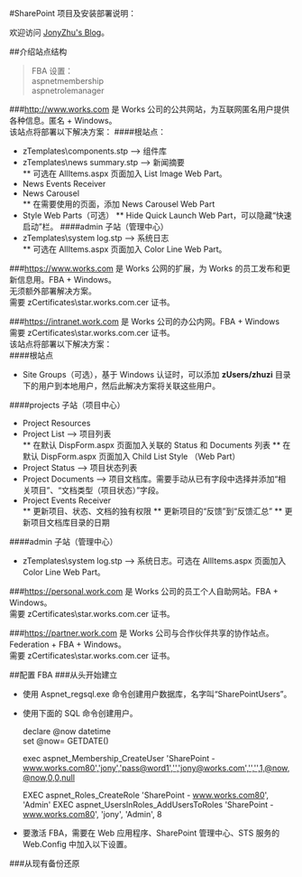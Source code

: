 ﻿#SharePoint 项目及安装部署说明：


欢迎访问 [JonyZhu's Blog](http://www.cnblogs.com/jonyzhu)。


##介绍站点结构

> FBA 设置：  
> aspnetmembership  
> aspnetrolemanager 

###http://www.works.com 
是 Works 公司的公共网站，为互联网匿名用户提供各种信息。匿名 + Windows。  
该站点将部署以下解决方案：
####根站点：
* zTemplates\components.stp --> 组件库
* zTemplates\news summary.stp --> 新闻摘要  
** 可选在 AllItems.aspx 页面加入 List Image Web Part。
* News Events Receiver
* News Carousel  
** 在需要使用的页面，添加 News Carousel Web Part
* Style Web Parts（可选）
** Hide Quick Launch Web Part，可以隐藏“快速启动”栏。
####admin 子站（管理中心）
* zTemplates\system log.stp --> 系统日志  
** 可选在 AllItems.aspx 页面加入 Color Line Web Part。


###https://www.works.com 
是 Works 公网的扩展，为 Works 的员工发布和更新信息用。FBA + Windows。  
无须额外部署解决方案。  
需要 zCertificates\star.works.com.cer 证书。


###https://intranet.work.com 
是 Works 公司的办公内网。FBA + Windows  
需要 zCertificates\star.works.com.cer 证书。  
该站点将部署以下解决方案：  
####根站点
* Site Groups（可选），基于 Windows 认证时，可以添加 **zUsers/zhuzi** 目录下的用户到本地用户，然后此解决方案将关联这些用户。


####projects 子站（项目中心）
* Project Resources
* Project List --> 项目列表  
** 在默认 DispForm.aspx 页面加入关联的 Status 和 Documents 列表
** 在默认 DispForm.aspx 页面加入 Child List Style （Web Part）
* Project Status --> 项目状态列表
* Project Documents --> 项目文档库。需要手动从已有字段中选择并添加“相关项目”、“文档类型（项目状态）”字段。
* Project Events Receiver  
** 更新项目、状态、文档的独有权限
** 更新项目的“反馈”到“反馈汇总”
** 更新项目文档库目录的日期

####admin 子站（管理中心）
* zTemplates\system log.stp --> 系统日志。可选在 AllItems.aspx 页面加入 Color Line Web Part。


###https://personal.work.com 
是 Works 公司的员工个人自助网站。FBA + Windows。  
需要 zCertificates\star.works.com.cer 证书。


###https://partner.work.com 
是 Works 公司与合作伙伴共享的协作站点。Federation + FBA + Windows。  
需要 zCertificates\star.works.com.cer 证书。



##配置 FBA
###从头开始建立
* 使用 Aspnet_regsql.exe 命令创建用户数据库，名字叫“SharePointUsers”。
* 使用下面的 SQL 命令创建用户。


	declare @now datetime  
	set @now= GETDATE()  
	
	exec aspnet_Membership_CreateUser 'SharePoint - www.works.com80','jony','pass@word1','','jony@works.com','','',1,@now,@now,0,0,null
	
	EXEC aspnet_Roles_CreateRole 'SharePoint - www.works.com80', 'Admin'
	EXEC aspnet_UsersInRoles_AddUsersToRoles 'SharePoint - www.works.com80', 'jony', 'Admin', 8 


* 要激活 FBA，需要在 Web 应用程序、SharePoint 管理中心、STS 服务的 Web.Config 中加入以下设置。  


	<connectionStrings>
		<add name="MyLocalSQLServer" connectionString="data source=.\SQLEXPRESS;Integrated Security=SSPI;Database=SharePointUsers;" />
	</connectionStrings>
	<system.web>
		<membership defaultProvider="i">
			<providers>
				<add name="i" type="Microsoft.SharePoint.Administration.Claims.SPClaimsAuthMembershipProvider, Microsoft.SharePoint, Version=14.0.0.0, Culture=neutral, PublicKeyToken=71e9bce111e9429c" />
				<add name="aspnetmembership" connectionStringName="MyLocalSQLServer" applicationName="SharePoint - www.works.com80" type="System.Web.Security.SqlMembershipProvider, System.Web, Version=2.0.0.0, Culture=neutral, PublicKeyToken=b03f5f7f11d50a3a" />		
			</providers>
		</membership>
		<roleManager defaultProvider="c" enabled="true">
			<providers>
				<add name="c" type="Microsoft.SharePoint.Administration.Claims.SPClaimsAuthRoleProvider, Microsoft.SharePoint, Version=14.0.0.0, Culture=neutral, PublicKeyToken=71e9bce111e9429c" />
				<add name="aspnetrolemanager" connectionStringName="MyLocalSQLServer" applicationName="SharePoint - www.works.com80" type="System.Web.Security.SqlRoleProvider, System.Web, Version=2.0.0.0, Culture=neutral, PublicKeyToken=b03f5f7f11d50a3a" />		
			</providers>
		</roleManager>
	</system.web>


###从现有备份还原